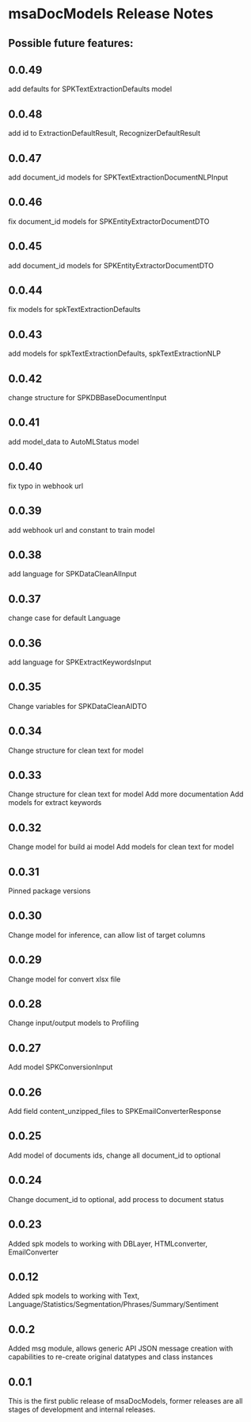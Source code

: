 # msaDocModels Release Notes
## Possible future features:

## 0.0.49

add defaults for SPKTextExtractionDefaults model

## 0.0.48

add id to ExtractionDefaultResult, RecognizerDefaultResult

## 0.0.47

add document_id models for SPKTextExtractionDocumentNLPInput

## 0.0.46

fix document_id models for SPKEntityExtractorDocumentDTO

## 0.0.45

add document_id models for SPKEntityExtractorDocumentDTO

## 0.0.44

fix models for spkTextExtractionDefaults

## 0.0.43

add models for spkTextExtractionDefaults, spkTextExtractionNLP

## 0.0.42

change structure for SPKDBBaseDocumentInput

## 0.0.41

add model_data to AutoMLStatus model

## 0.0.40

fix typo in webhook url

## 0.0.39

add webhook url and constant to train model

## 0.0.38

add language for SPKDataCleanAIInput

## 0.0.37

change case for default Language

## 0.0.36

add language for SPKExtractKeywordsInput

## 0.0.35

Change variables for SPKDataCleanAIDTO

## 0.0.34

Change structure for clean text for model

## 0.0.33

Change structure for clean text for model
Add more documentation
Add models for extract keywords

## 0.0.32

Change model for build ai model
Add models for clean text for model

## 0.0.31

Pinned package versions

## 0.0.30

Change model for inference, can allow list of target columns

## 0.0.29

Change model for convert xlsx file

## 0.0.28

Change input/output models to Profiling

## 0.0.27

Add model SPKConversionInput

## 0.0.26

Add field content_unzipped_files to SPKEmailConverterResponse

## 0.0.25

Add model of documents ids, change all document_id to optional

## 0.0.24

Change document_id to optional, add process to document status

## 0.0.23

Added spk models to working with DBLayer, HTMLconverter, EmailConverter


## 0.0.12

Added spk models to working with Text, Language/Statistics/Segmentation/Phrases/Summary/Sentiment

## 0.0.2

Added msg module, allows generic API JSON message creation with capabilities to re-create original datatypes and class instances

## 0.0.1

This is the first public release of msaDocModels, former releases are all stages of development and internal releases.

